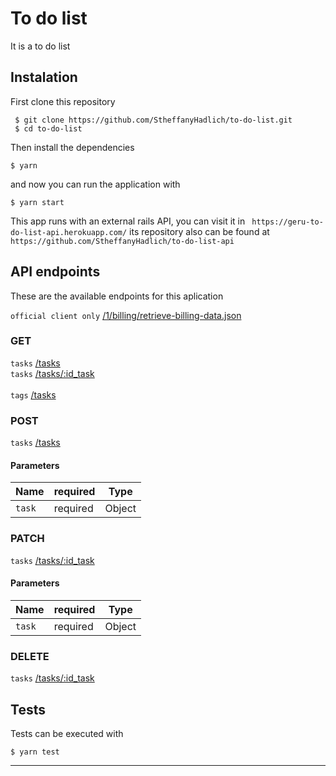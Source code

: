 # To do list

It is a to do list

## Instalation

First clone this repository

```
 $ git clone https://github.com/StheffanyHadlich/to-do-list.git
 $ cd to-do-list
```
Then install the dependencies

```
$ yarn
```
and now you can run the application with

```
$ yarn start
```

This app runs with an external rails API, you can visit it in ``` https://geru-to-do-list-api.herokuapp.com/``` its repository also can be found at ```https://github.com/StheffanyHadlich/to-do-list-api```

## API endpoints

These are the available endpoints for this aplication

`official client only` [/1/billing/retrieve-billing-data.json](#get-1billingretrieve-billing-datajson) <br/>

### GET

`tasks` [/tasks](https://geru-to-do-list-api.herokuapp.com/tasks) <br>
`tasks` [/tasks/:id_task](https://geru-to-do-list-api.herokuapp.com/tasks) <br><br>
`tags` [/tasks](https://geru-to-do-list-api.herokuapp.com/tags)

### POST

`tasks` [/tasks](https://geru-to-do-list-api.herokuapp.com/tasks) <br>

#### Parameters

| Name    | required    | Type   |
| --------| ------------|--------|
| `task`  | required    | Object |


### PATCH

`tasks` [/tasks/:id_task](https://geru-to-do-list-api.herokuapp.com/) <br>

#### Parameters

| Name    | required    | Type   |
| --------| ------------|--------|
| `task`  | required    | Object |

### DELETE

`tasks` [/tasks/:id_task](https://geru-to-do-list-api.herokuapp.com/) <br>


## Tests

Tests can be executed with

```
$ yarn test
```


____________________________



